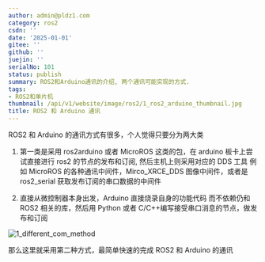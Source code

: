 ```yaml
---
author: admin@pldz1.com
category: ros2
csdn: ''
date: '2025-01-01'
gitee: ''
github: ''
juejin: ''
serialNo: 101
status: publish
summary: ROS2和Arduino通讯的介绍, 两个通讯可能实现的方式.
tags:
- ROS2和单片机
thumbnail: /api/v1/website/image/ros2/1_ros2_arduino_thumbnail.jpg
title: ROS2 和 Arduino 通讯
---
```


ROS2 和 Arduino 的通讯方式有很多，个人觉得只要分为两大类

1. 第一类是采用 ros2arduino 或者 MicroROS 这类的包，在 arduino 板卡上尝试直接进行 ros2 的节点的发布和订阅, 然后主机上则采用对应的 DDS 工具 例如 MicroROS 的各种通讯中间件，Mirco_XRCE_DDS 图像中间件，或者是 ros2_serial 获取发布订阅的串口数据的中间件

2. 直接从微控制器本身出发，Arduino 直接烧录自身的功能代码 而不依赖仍和 ROS2 相关的库，然后用 Python 或者 C/C++编写接受串口消息的节点，做发布和订阅

![1_different_com_method](/api/v1/website/image/ros2/1_different_com_method.png)

那么这里就采用第二种方式，最简单快速的完成 ROS2 和 Arduino 的通讯